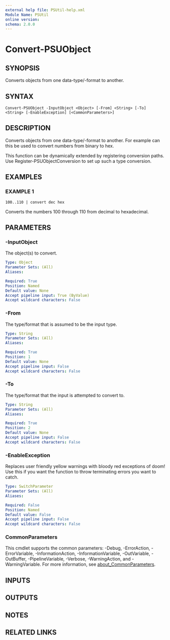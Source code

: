 ```yaml
---
external help file: PSUtil-help.xml
Module Name: PSUtil
online version:
schema: 2.0.0
---
```


# Convert-PSUObject

## SYNOPSIS
Converts objects from one data-type/-format to another.

## SYNTAX

```
Convert-PSUObject -InputObject <Object> [-From] <String> [-To] <String> [-EnableException] [<CommonParameters>]
```

## DESCRIPTION
Converts objects from one data-type/-format to another.
For example can this be used to convert numbers from binary to hex.

This function can be dynamically extended by registering conversion paths.
Use Register-PSUObjectConversion to set up such a type conversion.

## EXAMPLES

### EXAMPLE 1
```
100..110 | convert dec hex
```

Converts the numbers 100 through 110 from decimal to hexadecimal.

## PARAMETERS

### -InputObject
The object(s) to convert.

```yaml
Type: Object
Parameter Sets: (All)
Aliases:

Required: True
Position: Named
Default value: None
Accept pipeline input: True (ByValue)
Accept wildcard characters: False
```

### -From
The type/format that is assumed to be the input type.

```yaml
Type: String
Parameter Sets: (All)
Aliases:

Required: True
Position: 1
Default value: None
Accept pipeline input: False
Accept wildcard characters: False
```

### -To
The type/format that the input is attempted to convert to.

```yaml
Type: String
Parameter Sets: (All)
Aliases:

Required: True
Position: 2
Default value: None
Accept pipeline input: False
Accept wildcard characters: False
```

### -EnableException
Replaces user friendly yellow warnings with bloody red exceptions of doom!
Use this if you want the function to throw terminating errors you want to catch.

```yaml
Type: SwitchParameter
Parameter Sets: (All)
Aliases:

Required: False
Position: Named
Default value: False
Accept pipeline input: False
Accept wildcard characters: False
```

### CommonParameters
This cmdlet supports the common parameters: -Debug, -ErrorAction, -ErrorVariable, -InformationAction, -InformationVariable, -OutVariable, -OutBuffer, -PipelineVariable, -Verbose, -WarningAction, and -WarningVariable. For more information, see [about_CommonParameters](http://go.microsoft.com/fwlink/?LinkID=113216).

## INPUTS

## OUTPUTS

## NOTES

## RELATED LINKS
